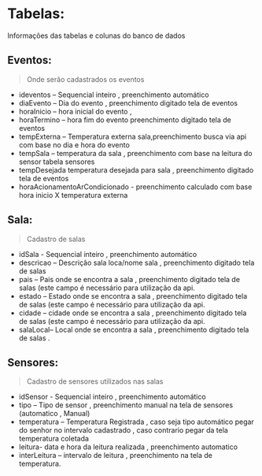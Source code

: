 # Tabelas:
Informações das tabelas e colunas do banco de dados
## Eventos:
> Onde serão cadastrados os eventos
- ideventos – Sequencial inteiro , preenchimento automático
- diaEvento – Dia do evento , preenchimento digitado tela de eventos
- horaInicio – hora inicial do evento ,
- horaTermino – hora fim do evento  preenchimento digitado tela de eventos
- tempExterna – Temperatura externa sala,preenchimento busca via api com base no dia e hora do evento
- tempSala – temperatura da sala , preenchimento com base na leitura do sensor tabela sensores
- tempDesejada temperatura desejada para sala , preenchimento digitado tela de eventos
- horaAcionamentoArCondicionado -  preenchimento calculado com base hora inicio X temperatura externa
## Sala:
> Cadastro de salas
- idSala - Sequencial inteiro , preenchimento automático
- descricao – Descrição sala loca/nome sala , preenchimento digitado tela de salas
- pais – Pais onde se encontra a sala ,  preenchimento digitado tela de salas (este campo é necessário para utilização da api.
- estado – Estado onde se encontra a sala ,  preenchimento digitado tela de salas (este campo é necessário para utilização da api.
- cidade – cidade onde se encontra a sala ,  preenchimento digitado tela de salas (este campo é necessário para utilização da api.
- salaLocal– Local  onde se encontra a sala ,  preenchimento digitado tela de salas .
## Sensores:
> Cadastro de sensores utilizados nas salas
- idSensor - Sequencial inteiro , preenchimento automático
- tipo – Tipo de sensor , preenchimento manual na  tela de sensores (automatico , Manual)
- temperatura – Temperatura Registrada , caso seja tipo automático pegar do senhor no intervalo cadastrado  , caso contrario pegar da tela temperatura coletada
- leitura- data e hora da leitura realizada , preenchimento automatico
- interLeitura – intervalo de leitura , preenchimento na tela de temperatura.
